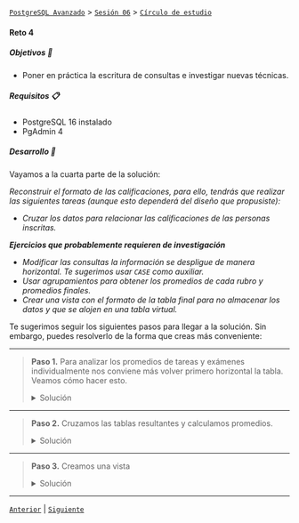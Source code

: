 [`PostgreSQL Avanzado`](../../../README.md) > [`Sesión 06`](../../README.md) > [`Círculo de estudio`](../README.md)

#### Reto 4

##### Objetivos 🎯

- Poner en práctica la escritura de consultas e investigar nuevas técnicas.

##### Requisitos 📋

- PostgreSQL 16 instalado
- PgAdmin 4

##### Desarrollo 🚀

Vayamos a la cuarta parte de la solución: 

*Reconstruir el formato de las calificaciones, para ello, tendrás que realizar las siguientes tareas (aunque esto dependerá del diseño que propusiste):*

- *Cruzar los datos para relacionar las calificaciones de las personas inscritas.*

__*Ejercicios que probablemente requieren de investigación*__

- *Modificar las consultas la información se despligue de manera horizontal. Te sugerimos usar `CASE` como auxiliar.*
- *Usar agrupamientos para obtener los promedios de cada rubro y promedios finales.*
- *Crear una vista con el formato de la tabla final para no almacenar los datos y que se alojen en una tabla virtual.*

Te sugerimos seguir los siguientes pasos para llegar a la solución. Sin embargo, puedes resolverlo de la forma que creas más conveniente:

---
> **Paso 1.** Para analizar los promedios de tareas y exámenes individualmente nos conviene más volver primero horizontal la tabla. Veamos cómo hacer esto.
>
> <details><summary>Solución</summary>
>
> Necesitamos tener los datos de los alumnos y de las tareas y exámenes en una sola tabla. 
>
> ```sql
> SELECT *
> FROM public."Alumnos"                   AS a
> JOIN public."Tareas"                    AS t
>   ON a.matricula = t.matricula
> JOIN public."Examenes"                  AS e
>   ON a.matricula = e.matricula
> ```
>
> Si dejamos esto así, obtendremos una tabla que crece de forma vertical, esto no es incorrecto. Sin embargo, no olvides que nuestro objetivo es que la tabla se parezca lo más posible a nuestra hoja de cálculo original.
>
> Volveremos horizontal la tabla con ayuda de la instrucción `CASE`. Te dejamos de tarea investigar cómo funciona. Haremos este análisis por separado. Es decir, primero tareas y luego exámenes para finalmente volver a combinar con `JOIN`.
>
> ```sql
> SELECT a.matricula,
>       a.nombre,
>       a.apellido,
>       SUM(CASE WHEN t.numero_tarea = 1 THEN t.calificacion ELSE 0 END) AS tarea_1,
>       SUM(CASE WHEN t.numero_tarea = 2 THEN t.calificacion ELSE 0 END) AS tarea_2
>FROM public."Alumnos"                   AS a
>JOIN public."Tareas"                    AS t
>  ON a.matricula = t.matricula
>GROUP BY a.matricula,
>         a.nombre,
>         a.apellido
> ```
>
> ```sql
>SELECT a.matricula,
>       a.nombre,
>       a.apellido,
>       SUM(CASE WHEN e.numero_examen = 1 THEN e.calificacion ELSE 0 END) AS examen_1,
>       SUM(CASE WHEN e.numero_examen = 2 THEN e.calificacion ELSE 0 END) AS examen_2
>FROM public."Alumnos"                   AS a
>JOIN public."Examenes"                  AS e
>  ON a.matricula = e.matricula
>GROUP BY a.matricula,
>         a.nombre,
>         a.apellido 
> ```
> </details>
---
> **Paso 2.** Cruzamos las tablas resultantes y calculamos promedios.
>
> <details><summary>Solución</summary>
>
> ```sql
> SELECT tareas.matricula,
>	   tareas.nombre,
>       tareas.apellido,
>       examen_1,
>       examen_2,
>       (examen_1 + examen_2) / 2 AS promedio_examenes,
>       tarea_1,
>       tarea_2,
>       (tarea_1 + tarea_2) / 2 AS promedio_tareas,
>       ((examen_1 + examen_2) / 2)*0.6 + ((tarea_1 + tarea_2) / 2 ) * 0.4 AS promedio_final
>FROM
>(SELECT a.matricula,
>       a.nombre,
>       a.apellido,
>       SUM(CASE WHEN t.numero_tarea = 1 THEN t.calificacion ELSE 0 END) AS tarea_1,
>       SUM(CASE WHEN t.numero_tarea = 2 THEN t.calificacion ELSE 0 END) AS tarea_2
>FROM public."Alumnos"                   AS a
>JOIN public."Tareas"                    AS t
>  ON a.matricula = t.matricula
>GROUP BY a.matricula,
>         a.nombre,
>         a.apellido) AS tareas
>JOIN 
>(SELECT a.matricula,
>       a.nombre,
>       a.apellido,
>       SUM(CASE WHEN e.numero_examen = 1 THEN e.calificacion ELSE 0 END) AS examen_1,
>       SUM(CASE WHEN e.numero_examen = 2 THEN e.calificacion ELSE 0 END) AS examen_2
>FROM public."Alumnos"                   AS a
>JOIN public."Examenes"                  AS e
>  ON a.matricula = e.matricula
>GROUP BY a.matricula,
>         a.nombre,
>         a.apellido) AS examenes
>ON tareas.matricula = examenes.matricula
>ORDER BY tareas.matricula;
> ```
> </details>
---
> **Paso 3.** Creamos una vista
>
> <details><summary>Solución</summary>
> Una vista nos permitirá almacenar esa consulta como si se tratara de una tabla común y corriente sin necesidad de estar escribiendo toda la consulta una y otra vez.
>
> Para ello usamos la sentencia `CREATE VIEW nombre AS` te dejamos también de tarea investigar esto.
>
> ```sql
> CREATE VIEW calificaciones AS (
>SELECT tareas.matricula,
>	   tareas.nombre,
>       tareas.apellido,
>       examen_1,
>       examen_2,
>       (examen_1 + examen_2) / 2 AS promedio_examenes,
>       tarea_1,
>       tarea_2,
>       (tarea_1 + tarea_2) / 2 AS promedio_tareas,
>       ((examen_1 + examen_2) / 2)*0.6 + ((tarea_1 + tarea_2) / 2 ) * 0.4 AS promedio_final
>FROM
>(SELECT a.matricula,
>       a.nombre,
>       a.apellido,
>       SUM(CASE WHEN t.numero_tarea = 1 THEN t.calificacion ELSE 0 END) AS tarea_1,
>       SUM(CASE WHEN t.numero_tarea = 2 THEN t.calificacion ELSE 0 END) AS tarea_2
>FROM public."Alumnos"                   AS a
>JOIN public."Tareas"                    AS t
>  ON a.matricula = t.matricula
>GROUP BY a.matricula,
>         a.nombre,
>         a.apellido) AS tareas
>JOIN 
>(SELECT a.matricula,
>       a.nombre,
>       a.apellido,
>       SUM(CASE WHEN e.numero_examen = 1 THEN e.calificacion ELSE 0 END) AS examen_1,
>       SUM(CASE WHEN e.numero_examen = 2 THEN e.calificacion ELSE 0 END) AS examen_2
>FROM public."Alumnos"                   AS a
>JOIN public."Examenes"                  AS e
>  ON a.matricula = e.matricula
>GROUP BY a.matricula,
>         a.nombre,
>         a.apellido) AS examenes
>ON tareas.matricula = examenes.matricula
>ORDER BY tareas.matricula);
> ```
>
> Con esto podemos escribir la consulta como:
>
> ```sql
> SELECT *
> FROM calificaciones;
> ```
> 
> y obtenemos nuestro formato original:
>
> ![img](../../imagenes/img08.png) 
> </details>
---


[`Anterior`](../reto03/README.md) | [`Siguiente`](../reto05/README.md)
